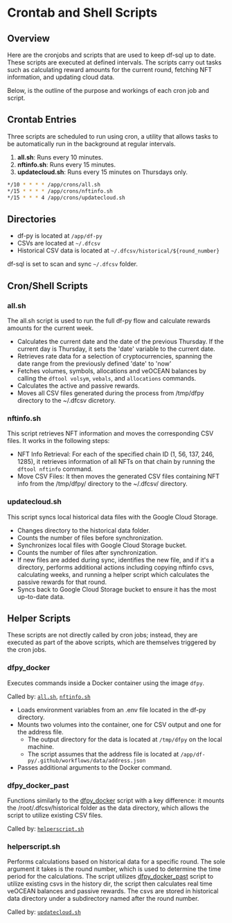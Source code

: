 # Crontab and Shell Scripts

## Overview

Here are the cronjobs and scripts that are used to keep df-sql up to date. These scripts are executed at defined intervals. The scripts carry out tasks such as calculating reward amounts for the current round, fetching NFT information, and updating cloud data.

Below, is the outline of the purpose and workings of each cron job and script.

## Crontab Entries

Three scripts are scheduled to run using cron, a utility that allows tasks to be automatically run in the background at regular intervals.

1. **all.sh**: Runs every 10 minutes.
2. **nftinfo.sh**: Runs every 15 minutes.
3. **updatecloud.sh**: Runs every 15 minutes on Thursdays only.

```bash
*/10 * * * * /app/crons/all.sh
*/15 * * * * /app/crons/nftinfo.sh
*/15 * * * 4 /app/crons/updatecloud.sh
```

## Directories

- df-py is located at `/app/df-py`
- CSVs are located at `~/.dfcsv`
- Historical CSV data is located at `~/.dfcsv/historical/${round_number}`

df-sql is set to scan and sync `~/.dfcsv` folder.

## Cron/Shell Scripts

### all.sh

The all.sh script is used to run the full df-py flow and calculate rewards amounts for the current week.

- Calculates the current date and the date of the previous Thursday. If the current day is Thursday, it sets the 'date' variable to the current date.
- Retrieves rate data for a selection of cryptocurrencies, spanning the date range from the previously defined 'date' to 'now'
- Fetches volumes, symbols, allocations and veOCEAN balances by calling the `dftool volsym`, `vebals`, and `allocations` commands.
- Calculates the active and passive rewards.
- Moves all CSV files generated during the process from /tmp/dfpy directory to the ~/.dfcsv dicretory.

### nftinfo.sh

This script retrieves NFT information and moves the corresponding CSV files. It works in the following steps:

- NFT Info Retrieval: For each of the specified chain ID (1, 56, 137, 246, 1285), it retrieves information of all NFTs on that chain by running the `dftool nftinfo` command.
- Move CSV Files: It then moves the generated CSV files containing NFT info from the /tmp/dfpy/ directory to the ~/.dfcsv/ directory.

### updatecloud.sh

This script syncs local historical data files with the Google Cloud Storage.

- Changes directory to the historical data folder.
- Counts the number of files before synchronization.
- Synchronizes local files with Google Cloud Storage bucket.
- Counts the number of files after synchronization.
- If new files are added during sync, identifies the new file, and if it's a directory, performs additional actions including copying nftinfo csvs, calculating weeks, and running a helper script which calculates the passive rewards for that round.
- Syncs back to Google Cloud Storage bucket to ensure it has the most up-to-date data.

## Helper Scripts

These scripts are not directly called by cron jobs; instead, they are executed as part of the above scripts, which are themselves triggered by the cron jobs.

### dfpy_docker

Executes commands inside a Docker container using the image `dfpy`.

Called by: [`all.sh`](#allsh), [`nftinfo.sh`](#nftinfosh)

- Loads environment variables from an .env file located in the df-py directory.
- Mounts two volumes into the container, one for CSV output and one for the address file.
  - The output directory for the data is located at `/tmp/dfpy` on the local machine.
  - The script assumes that the address file is located at `/app/df-py/.github/workflows/data/address.json`
- Passes additional arguments to the Docker command.

### dfpy_docker_past

Functions similarly to the [dfpy_docker](#dfpy_docker) script with a key difference: it mounts the /root/.dfcsv/historical folder as the data directory, which allows the script to utilize existing CSV files.

Called by: [`helperscript.sh`](#helperscriptsh)

### helperscript.sh

Performs calculations based on historical data for a specific round. The sole argument it takes is the round number, which is used to determine the time period for the calculations. The script utilizes [dfpy_docker_past](#dfpy_docker_past) script to utilize existing csvs in the history dir, the script then calculates real time veOCEAN balances and passive rewards. The csvs are stored in historical data directory under a subdirectory named after the round number.

Called by: [`updatecloud.sh`](#updatecloudsh)
